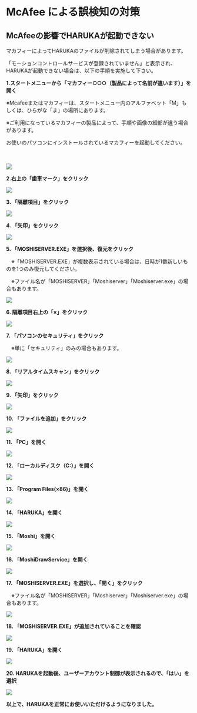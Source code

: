 # McAfee による誤検知の対策

## McAfeeの影響でHARUKAが起動できない

マカフィーによってHARUKAのファイルが削除されてしまう場合があります。

「モーションコントロールサービスが登録されていません」と表示され、HARUKAが起動できない場合は、以下の手順を実施して下さい。



**1.スタートメニューから「マカフィー○○○（製品によって名前が違います）」を開く**

※Mcafeeまたはマカフィーは、スタートメニュー内のアルファベット「M」もしくは、ひらがな「ま」の場所にあります。　

※ご利用になっているマカフィーの製品によって、手順や画像の細部が違う場合があります。

お使いのパソコンにインストールされているマカフィーを起動してください。

　

![](</assets/0(5).png>)

**2.右上の「歯車マーク」をクリック**

![](</assets/1(4).png>)

**3. 「隔離項目」をクリック**

![](</assets/2(4).png>)

**4. 「矢印」をクリック**

![](</assets/3(5).png>)

**5. 「MOSHISERVER.EXE」を選択後、復元をクリック**

　※「MOSHISERVER.EXE」が複数表示されている場合は、日時が1番新しいものを1つのみ復元してください。

　※ファイル名が「MOSHISERVER」「Moshiserver」「Moshiserver.exe」の場合もあります。

![](</assets/4(3).png>)

**6. 隔離項目右上の「×」をクリック**

![](</assets/5(3).png>)

**7. 「パソコンのセキュリティ」をクリック**

　※単に「セキュリティ」のみの場合もあります。

![](</assets/6(3).png>)

**8. 「リアルタイムスキャン」をクリック**

![](</assets/7(2).png>)

**9. 「矢印」をクリック**

![](</assets/8(2).png>)

**10. 「ファイルを追加」をクリック**

![](</assets/9(2).png>)

**11. 「PC」を開く**

![](</assets/10(2).png>)

**12. 「ローカルディスク（C:）」を開く**

![](</assets/11(2).png>)

**13. 「Program Files(×86)」を開く**

![](</assets/12(2).png>)

**14. 「HARUKA」を開く**

![](</assets/13(2).png>)

**15. 「Moshi」を開く**

![](</assets/14(2).png>)

**16. 「MoshiDrawService」を開く**

![](</assets/15(2).png>)

**17. 「MOSHISERVER.EXE」を選択し、「開く」をクリック**

　※ファイル名が「MOSHISERVER」「Moshiserver」「Moshiserver.exe」の場合もあります。

![](</assets/16(2).png>)

**18. 「MOSHISERVER.EXE」が追加されていることを確認**

![](</assets/17(2).png>)

**19. 「HARUKA」を開く**

![](</assets/18(2).png>)

**20. HARUKAを起動後、ユーザーアカウント制御が表示されるので、「はい」を選択**

![](</assets/19(2).png>)

**以上で、HARUKAを正常にお使いいただけるようになりました。**

